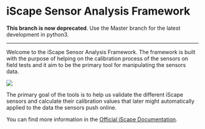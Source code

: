 iScape Sensor Analysis Framework
=======

**This branch is now deprecated**. Use the Master branch for the latest development in python3.

---

Welcome to the iScape Sensor Analysis Framework. The framework is built with the purpose of helping on the calibration process of the sensors on field tests and it aim to be the primary tool for manipulating the sensors data.

![](https://i.imgur.com/CvUuWpL.gif)

The primary goal of the tools is to help us validate the different iScape sensors and calculate their calibration values that later might automatically applied to the data the sensors push online.

You can find more information in the [Official iScape Documentation](https://docs.iscape.smartcitizen.me/Sensor%20Analysis%20Framework).